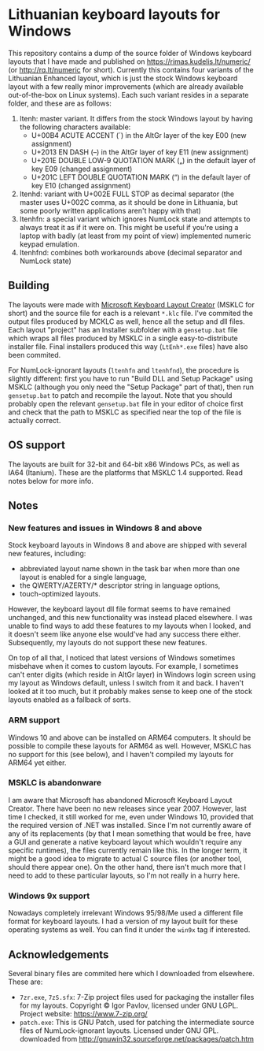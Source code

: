 # Lithuanian keyboard layouts for Windows
This repository contains a dump of the source folder of Windows keyboard layouts that I have made and published on https://rimas.kudelis.lt/numeric/ (or http://rq.lt/numeric for short). Currently this contains four variants of the Lithuanian Enhanced layout, which is just the stock Windows keyboard layout with a few really minor improvements (which are already available out-of-the-box on Linux systems). Each such variant resides in a separate folder, and these are as follows:
1. ltenh: master variant. It differs from the stock Windows layout by having the following characters available:
    - U+00B4 ACUTE ACCENT (´) in the AltGr layer of the key E00 (new assignment)
    - U+2013 EN DASH (–) in the AltGr layer of key E11 (new assignment)
    - U+201E DOUBLE LOW-9 QUOTATION MARK („) in the default layer of key E09 (changed assignment)
    - U+201C LEFT DOUBLE QUOTATION MARK (“) in the default layer of key E10 (changed assignment)
2. ltenhd: variant with U+002E FULL STOP as decimal separator (the master uses U+002C comma, as it should be done in Lithuania, but some poorly written applications aren't happy with that)
3. ltenhfn: a special variant which ignores NumLock state and attempts to always treat it as if it were on. This might be useful if you're using a laptop with badly (at least from my point of view) implemented numeric keypad emulation.
4. ltenhfnd: combines both workarounds above (decimal separator and NumLock state)

## Building
The layouts were made with [Microsoft Keyboard Layout Creator](https://www.microsoft.com/en-us/download/details.aspx?id=102134) (MSKLC for short) and the source file for each is a relevant `*.klc` file. I've commited the output files produced by MCKLC as well, hence all the setup and dll files. Each layout "project" has an Installer subfolder with a `gensetup.bat` file which wraps all files produced by MSKLC in a single easy-to-distribute installer file. Final installers produced this way (`LtEnh*.exe` files) have also been commited.

For NumLock-ignorant layouts (`ltenhfn` and `ltenhfnd`), the procedure is slightly different: first you have to run "Build DLL and Setup Package" using MSKLC (although you only need the "Setup Package" part of that), then run `gensetup.bat` to patch and recompile the layout. Note that you should probably open the relevant `gensetup.bat` file in your editor of choice first and check that the path to MSKLC as specified near the top of the file is actually correct.

## OS support
The layouts are built for 32-bit and 64-bit x86 Windows PCs, as well as IA64 (Itanium). These are the platforms that MSKLC 1.4 supported. Read notes below for more info.

## Notes
### New features and issues in Windows 8 and above
Stock keyboard layouts in Windows 8 and above are shipped with several new features, including:

- abbreviated layout name shown in the task bar when more than one layout is enabled for a single language,
- the QWERTY/AZERTY/* descriptor string in language options,
- touch-optimized layouts.

However, the keyboard layout dll file format seems to have remained unchanged, and this new functionality was instead placed elsewhere. I was unable to find ways to add these features to my layouts when I looked, and it doesn't seem like anyone else would've had any success there either. Subsequently, my layouts do not support these new features.

On top of all that, I noticed that latest versions of Windows sometimes misbehave when it comes to custom layouts. For example, I sometimes can't enter digits (which reside in AltGr layer) in Windows login screen using my layout as Windows default, unless I switch from it and back. I haven't looked at it too much, but it probably makes sense to keep one of the stock layouts enabled as a fallback of sorts.

### ARM support
Windows 10 and above can be installed on ARM64 computers. It should be possible to compile these layouts for ARM64 as well. However, MSKLC has no support for this (see below), and I haven't compiled my layouts for ARM64 yet either.

### MSKLC is abandonware
I am aware that Microsoft has abandoned Microsoft Keyboard Layout Creator. There have been no new releases since year 2007. However, last time I checked, it still worked for me, even under Windows 10, provided that the required version of .NET was installed. Since I'm not currently aware of any of its replacements (by that I mean something that would be free, have a GUI and generate a native keyboard layout which wouldn't require any specific runtimes), the files currently remain like this. In the longer term, it might be a good idea to migrate to actual C source files (or another tool, should there appear one). On the other hand, there isn't much more that I need to add to these particular layouts, so I'm not really in a hurry here.

### Windows 9x support
Nowadays completely irrelevant Windows 95/98/Me used a different file format for keyboard layouts. I had a version of my layout built for these operating systems as well. You can find it under the `win9x` tag if interested.

## Acknowledgements
Several binary files are commited here which I downloaded from elsewhere. These are:
- `7zr.exe`, `7zS.sfx`: 7-Zip project files used for packaging the installer files for my layouts. Copyright © Igor Pavlov, licensed under GNU LGPL. Project website: https://www.7-zip.org/
- `patch.exe`: This is GNU Patch, used for patching the intermediate source files of NumLock-ignorant layouts. Licensed under GNU GPL. downloaded from http://gnuwin32.sourceforge.net/packages/patch.htm
